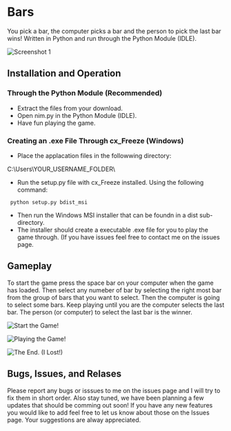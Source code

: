 # Bars
You pick a bar, the computer picks a bar and the person to pick the last bar wins!
Written in Python and run through the Python Module (IDLE).

![Screenshot 1](https://raw.githubusercontent.com/willtheorangeguy/Bars/master/Screenshot.JPG)


## Installation and Operation

### Through the Python Module (Recommended)
- Extract the files from your download.
- Open nim.py in the Python Module (IDLE).
- Have fun playing the game.

### Creating an .exe File Through cx_Freeze (Windows)
- Place the applacation files in the followwing directory:

 C:\Users\YOUR_USERNAME_FOLDER\

- Run the setup.py file with cx_Freeze installed. Using the following command:

```
 python setup.py bdist_msi
```
 
- Then run the Windows MSI installer that can be foundn in a dist sub-directory.
- The installer should create a executable .exe file for you to play the game through. (If you have issues feel free to contact me on the issues page.


## Gameplay
To start the game press the space bar on your computer when the game has loaded. 
Then select any numeber of bar by selecting the right most bar from the group of bars that you want to select.
Then the computer is going to select some bars.
Keep playing until you are the computer selects the last bar. The person (or computer) to select the last bar is the winner.

![Start the Game!](https://raw.githubusercontent.com/willtheorangeguy/Bars/master/Screenshot2.PNG)

![Playing the Game!](https://raw.githubusercontent.com/willtheorangeguy/Bars/master/Screenshot%20-%20Playing.PNG)

![The End. (I Lost!)](https://raw.githubusercontent.com/willtheorangeguy/Bars/master/Screenshot-%20End%20(Lost).PNG)


## Bugs, Issues, and Relases

Please report any bugs or isssues to me on the issues page and I will try to fix them in short order.
Also stay tuned, we have been planning a few updates that should be comming out soon!
If you have any new features you would like to add feel free to let us know about those on the Issues page. Your suggestions are alway appreciated.
